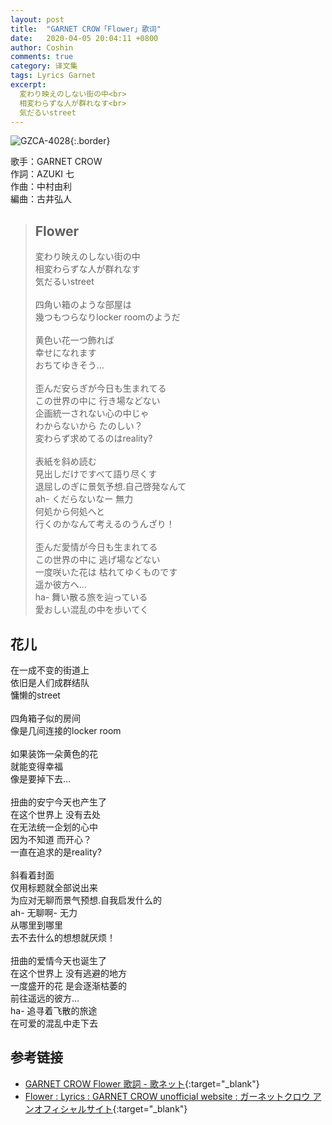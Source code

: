 ```yaml
---
layout: post
title:  "GARNET CROW「Flower」歌词"
date:   2020-04-05 20:04:11 +0800
author: Coshin
comments: true
category: 译文集
tags: Lyrics Garnet
excerpt:
  変わり映えのしない街の中<br>
  相変わらずな人が群れなす<br>
  気だるいstreet
---
```

![GZCA-4028](https://ganekuro.github.io/images/discography/single/GZCA-4028.jpg){:.border}

歌手：GARNET CROW<br>
作詞：AZUKI 七<br>
作曲：中村由利<br>
編曲：古井弘人

<blockquote class="original">
  <h2>Flower</h2>
  <p>
    変わり映えのしない街の中<br>
    相変わらずな人が群れなす<br>
    気だるいstreet<br>
    <br>
    四角い箱のような部屋は<br>
    幾つもつらなりlocker roomのようだ<br>
    <br>
    黄色い花一つ飾れば<br>
    幸せになれます<br>
    おちてゆきそう…<br>
    <br>
    歪んだ安らぎが今日も生まれてる<br>
    この世界の中に 行き場などない<br>
    企画統一されない心の中じゃ<br>
    わからないから たのしい？<br>
    変わらず求めてるのはreality?<br>
    <br>
    表紙を斜め読む<br>
    見出しだけですべて語り尽くす<br>
    退屈しのぎに景気予想.自己啓発なんて<br>
    ah- くだらないなー 無力<br>
    何処から何処へと<br>
    行くのかなんて考えるのうんざり！<br>
    <br>
    歪んだ愛情が今日も生まれてる<br>
    この世界の中に 逃げ場などない<br>
    一度咲いた花は 枯れてゆくものです<br>
    遥か彼方へ…<br>
    ha- 舞い散る旅を辿っている<br>
    愛おしい混乱の中を歩いてく
  </p>
</blockquote>

<div class="translation">
  <h2>花儿</h2>
  <p>
    在一成不变的街道上<br>
    依旧是人们成群结队<br>
    慵懒的street<br>
    <br>
    四角箱子似的房间<br>
    像是几间连接的locker room<br>
    <br>
    如果装饰一朵黄色的花<br>
    就能变得幸福<br>
    像是要掉下去…<br>
    <br>
    扭曲的安宁今天也产生了<br>
    在这个世界上 没有去处<br>
    在无法统一企划的心中<br>
    因为不知道 而开心？<br>
    一直在追求的是reality?<br>
    <br>
    斜看着封面<br>
    仅用标题就全部说出来<br>
    为应对无聊而景气预想.自我启发什么的<br>
    ah- 无聊啊- 无力<br>
    从哪里到哪里<br>
    去不去什么的想想就厌烦！<br>
    <br>
    扭曲的爱情今天也诞生了<br>
    在这个世界上 没有逃避的地方<br>
    一度盛开的花 是会逐渐枯萎的<br>
    前往遥远的彼方…<br>
    ha- 追寻着飞散的旅途<br>
    在可爱的混乱中走下去
  </p>
</div>

## 参考链接

* [GARNET CROW Flower 歌詞 - 歌ネット](https://www.uta-net.com/song/21025/){:target="_blank"}
* [Flower : Lyrics : GARNET CROW unofficial website : ガーネットクロウ アンオフィシャルサイト](https://ganekuro.github.io/lyrics/original/Flower.html){:target="_blank"}
